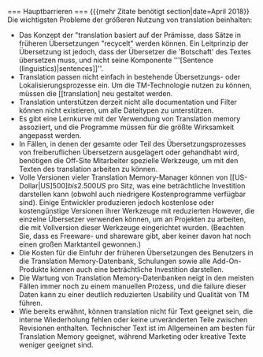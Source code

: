 === Hauptbarrieren === {{{mehr Zitate benötigt section|date=April 2018}} Die wichtigsten Probleme der größeren Nutzung von translation beinhalten:

* Das Konzept der "translation basiert auf der Prämisse, dass Sätze in früheren Übersetzungen "recycelt" werden können. Ein Leitprinzip der Übersetzung ist jedoch, dass der Übersetzer die 'Botschaft' des Textes übersetzen muss, und nicht seine Komponente '''[Sentence (linguistics)|sentences]]''.
* Translation passen nicht einfach in bestehende Übersetzungs- oder Lokalisierungsprozesse ein. Um die TM-Technologie nutzen zu können, müssen die [[translation] neu gestaltet werden.
* Translation unterstützen derzeit nicht alle documentation und Filter können nicht existieren, um alle Dateitypen zu unterstützen.
* Es gibt eine Lernkurve mit der Verwendung von Translation memory assoziiert, und die Programme müssen für die größte Wirksamkeit angepasst werden.
* In Fällen, in denen der gesamte oder Teil des Übersetzungsprozesses von freiberuflichen Übersetzern ausgelagert oder gehandhabt wird, benötigen die Off-Site Mitarbeiter spezielle Werkzeuge, um mit den Texten des translation arbeiten zu können.
* Volle Versionen vieler Translation Memory-Manager können von [[US-Dollar|US$]500] bis 2.500 US$ pro Sitz, was eine beträchtliche Investition darstellen kann (obwohl auch niedrigere Kostenprogramme verfügbar sind). Einige Entwickler produzieren jedoch kostenlose oder kostengünstige Versionen ihrer Werkzeuge mit reduzierten However, die einzelne Übersetzer verwenden können, um an Projekten zu arbeiten, die mit Vollversion dieser Werkzeuge eingerichtet wurden. (Beachten Sie, dass es Freeware- und shareware gibt, aber keiner davon hat noch einen großen Marktanteil gewonnen.)
* Die Kosten für die Einfuhr der früheren Übersetzungen des Benutzers in die Translation Memory-Datenbank, Schulungen sowie alle Add-On-Produkte können auch eine beträchtliche Investition darstellen.
* Die Wartung von Translation Memory-Datenbanken neigt in den meisten Fällen immer noch zu einem manuellen Prozess, und die failure dieser Daten kann zu einer deutlich reduzierten Usability und Qualität von TM führen.
* Wie bereits erwähnt, können translation nicht für Text geeignet sein, die interne Wiederholung fehlen oder keine unveränderten Teile zwischen Revisionen enthalten. Technischer Text ist im Allgemeinen am besten für Translation Memory geeignet, während Marketing oder kreative Texte weniger geeignet sind.